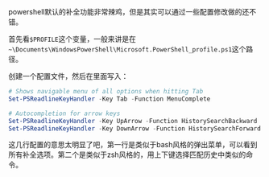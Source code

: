powershell默认的补全功能非常辣鸡，但是其实可以通过一些配置修改做的还不错。

首先看`$PROFILE`这个变量，一般来讲是在`~\Documents\WindowsPowerShell\Microsoft.PowerShell_profile.ps1`这个路径。

创建一个配置文件，然后在里面写入：
```ps1
# Shows navigable menu of all options when hitting Tab
Set-PSReadlineKeyHandler -Key Tab -Function MenuComplete

# Autocompletion for arrow keys
Set-PSReadlineKeyHandler -Key UpArrow -Function HistorySearchBackward
Set-PSReadlineKeyHandler -Key DownArrow -Function HistorySearchForward
```

这几行配置的意思太明显了吧，第一行是类似于bash风格的弹出菜单，可以看到所有补全选项。第二个是类似于zsh风格的，用上下键选择匹配历史中类似的命令。


